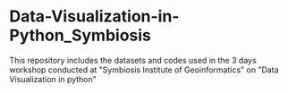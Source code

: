 # Data-Visualization-in-Python_Symbiosis
This repository includes the datasets and codes used in the 3 days workshop conducted at "Symbiosis Institute of Geoinformatics" on "Data Visualization in python" 
